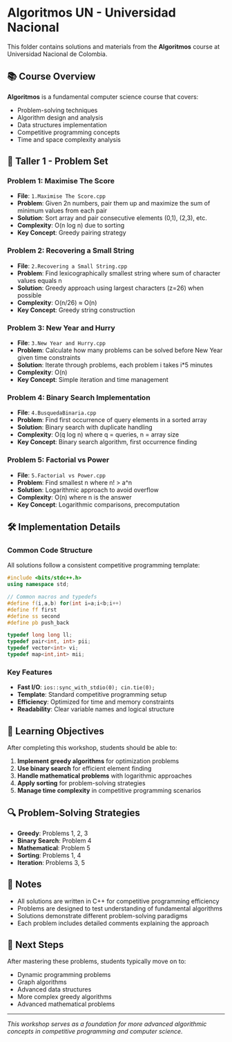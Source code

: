 # Algoritmos UN - Universidad Nacional

This folder contains solutions and materials from the **Algoritmos** course at Universidad Nacional de Colombia.

## 📚 Course Overview

**Algoritmos** is a fundamental computer science course that covers:
- Problem-solving techniques
- Algorithm design and analysis
- Data structures implementation
- Competitive programming concepts
- Time and space complexity analysis

## 🎯 Taller 1 - Problem Set

### Problem 1: Maximise The Score
- **File**: `1.Maximise The Score.cpp`
- **Problem**: Given 2n numbers, pair them up and maximize the sum of minimum values from each pair
- **Solution**: Sort array and pair consecutive elements (0,1), (2,3), etc.
- **Complexity**: O(n log n) due to sorting
- **Key Concept**: Greedy pairing strategy

### Problem 2: Recovering a Small String
- **File**: `2.Recovering a Small String.cpp`
- **Problem**: Find lexicographically smallest string where sum of character values equals n
- **Solution**: Greedy approach using largest characters (z=26) when possible
- **Complexity**: O(n/26) ≈ O(n)
- **Key Concept**: Greedy string construction

### Problem 3: New Year and Hurry
- **File**: `3.New Year and Hurry.cpp`
- **Problem**: Calculate how many problems can be solved before New Year given time constraints
- **Solution**: Iterate through problems, each problem i takes i*5 minutes
- **Complexity**: O(n)
- **Key Concept**: Simple iteration and time management

### Problem 4: Binary Search Implementation
- **File**: `4.BusquedaBinaria.cpp`
- **Problem**: Find first occurrence of query elements in a sorted array
- **Solution**: Binary search with duplicate handling
- **Complexity**: O(q log n) where q = queries, n = array size
- **Key Concept**: Binary search algorithm, first occurrence finding

### Problem 5: Factorial vs Power
- **File**: `5.Factorial vs Power.cpp`
- **Problem**: Find smallest n where n! > a^n
- **Solution**: Logarithmic approach to avoid overflow
- **Complexity**: O(n) where n is the answer
- **Key Concept**: Logarithmic comparisons, precomputation

## 🛠️ Implementation Details

### Common Code Structure
All solutions follow a consistent competitive programming template:
```cpp
#include <bits/stdc++.h>
using namespace std;

// Common macros and typedefs
#define f(i,a,b) for(int i=a;i<b;i++)
#define ff first
#define ss second
#define pb push_back

typedef long long ll;
typedef pair<int, int> pii;
typedef vector<int> vi;
typedef map<int,int> mii;
```

### Key Features
- **Fast I/O**: `ios::sync_with_stdio(0); cin.tie(0);`
- **Template**: Standard competitive programming setup
- **Efficiency**: Optimized for time and memory constraints
- **Readability**: Clear variable names and logical structure

## 📖 Learning Objectives

After completing this workshop, students should be able to:
1. **Implement greedy algorithms** for optimization problems
2. **Use binary search** for efficient element finding
3. **Handle mathematical problems** with logarithmic approaches
4. **Apply sorting** for problem-solving strategies
5. **Manage time complexity** in competitive programming scenarios

## 🔍 Problem-Solving Strategies

- **Greedy**: Problems 1, 2, 3
- **Binary Search**: Problem 4
- **Mathematical**: Problem 5
- **Sorting**: Problems 1, 4
- **Iteration**: Problems 3, 5

## 📝 Notes

- All solutions are written in C++ for competitive programming efficiency
- Problems are designed to test understanding of fundamental algorithms
- Solutions demonstrate different problem-solving paradigms
- Each problem includes detailed comments explaining the approach

## 🚀 Next Steps

After mastering these problems, students typically move on to:
- Dynamic programming problems
- Graph algorithms
- Advanced data structures
- More complex greedy algorithms
- Advanced mathematical problems

---

*This workshop serves as a foundation for more advanced algorithmic concepts in competitive programming and computer science.*
